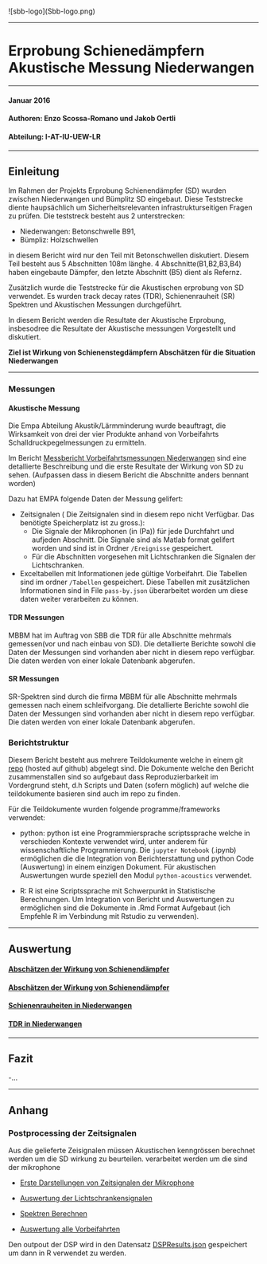 <h1>
</h1>
![sbb-logo](Sbb-logo.png)

------------------------------------------------------------------------

<h1>
Erprobung Schienedämpfern <br/>Akustische Messung Niederwangen
</h1>

------------------------------------------------------------------------

#### Januar 2016

#### Authoren: Enzo Scossa-Romano und Jakob Oertli

#### Abteilung: I-AT-IU-UEW-LR

------------------------------------------------------------------------

Einleitung
----------

Im Rahmen der Projekts Erprobung Schienendämpfer (SD) wurden zwischen Niederwangen und Bümplitz SD eingebaut. Diese Teststrecke diente haupsächlich um Sicherheitsrelevanten infrastrukturseitigen Fragen zu prüfen. Die teststreck besteht aus 2 unterstrecken:

-   Niederwangen: Betonschwelle B91,
-   Bümpliz: Holzschwellen

in diesem Bericht wird nur den Teil mit Betonschwellen diskutiert. Diesem Teil besteht aus 5 Abschnitten 108m länghe. 4 Abschnitte(B1,B2,B3,B4) haben eingebaute Dämpfer, den letzte Abschnitt (B5) dient als Refernz.

Zusätzlich wurde die Teststrecke für die Akustischen erprobung von SD verwendet. Es wurden track decay rates (TDR), Schienenrauheit (SR) Spektren und Akustischen Messungen durchgeführt.

In diesem Bericht werden die Resultate der Akustische Erprobung, insbesodree die Resultate der Akustische messungen Vorgestellt und diskutiert.

**Ziel ist Wirkung von Schienenstegdämpfern Abschätzen für die Situation Niederwangen**

------------------------------------------------------------------------

### Messungen

#### Akustische Messung

Die Empa Abteilung Akustik/Lärmminderung wurde beauftragt, die Wirksamkeit von drei der vier Produkte anhand von Vorbeifahrts Schalldruckpegelmessungen zu ermitteln.

Im Bericht [Messbericht Vorbeifahrtsmessungen Niederwangen](https://github.com/e-sr/SDWirkungNi/raw/master/Messbericht%20Vorbeifahrtsmessungen%20Niederwangen%20sig.pdf) sind eine detallierte Beschreibung und die erste Resultate der Wirkung von SD zu sehen. (Aufpassen dass in diesem Bericht die Abschnitte anders bennant worden)

Dazu hat EMPA folgende Daten der Messung gelifert:

-   Zeitsignalen ( Die Zeitsignalen sind in diesem repo nicht Verfügbar. Das benötigte Speicherplatz ist zu gross.):
    -   Die Signale der Mikrophonen (in \(Pa\)) für jede Durchfahrt und aufjeden Abschnitt. Die Signale sind als Matlab format gelifert worden und sind ist in Ordner `/Ereignisse` gespeichert.
    -   Für die Abschnitten vorgesehen mit Lichtschranken die Signalen der Lichtschranken.
-   Exceltabellen mit Informationen jede gültige Vorbeifahrt. Die Tabellen sind im ordner `/Tabellen` gespeichert. Diese Tabellen mit zusätzlichen Informationen sind in File `pass-by.json` überarbeitet worden um diese daten weiter verarbeiten zu können.

#### TDR Messungen

MBBM hat im Auftrag von SBB die TDR für alle Abschnitte mehrmals gemessen(vor und nach einbau von SD). Die detallierte Berichte sowohl die Daten der Messungen sind vorhanden aber nicht in diesem repo verfügbar. Die daten werden von einer lokale Datenbank abgerufen.

#### SR Messungen

SR-Spektren sind durch die firma MBBM für alle Abschnitte mehrmals gemessen nach einem schleifvorgang. Die detallierte Berichte sowohl die Daten der Messungen sind vorhanden aber nicht in diesem repo verfügbar. Die daten werden von einer lokale Datenbank abgerufen.

### Berichtstruktur

Diesem Bericht besteht aus mehrere Teildokumente welche in einem git [repo](https://github.com/e-sr/SDWirkungNi/) (hosted auf github) abgelegt sind. Die Dokumente welche den Bericht zusammenstallen sind so aufgebaut dass Reproduzierbarkeit im Vordergrund steht, d.h Scripts und Daten (sofern möglich) auf welche die teildokumente basieren sind auch im repo zu finden.

Für die Teildokumente wurden folgende programme/frameworks verwendet:

-   python: python ist eine Programmiersprache scriptssprache welche in verschieden Kontexte verwendet wird, unter anderem für wissenschaftliche Programmierung. Die `jupyter Notebook` (.ipynb) ermöglichen die die Integration von Berichterstattung und python Code (Auswertung) in einem einzigen Dokument. Für akustischen Auswertungen wurde speziell den Modul `python-acoustics` verwendet.

-   R: R ist eine Scriptssprache mit Schwerpunkt in Statistische Berechnungen. Um Integration von Bericht und Auswertungen zu ermöglichen sind die Dokumente in .Rmd Format Aufgebaut (ich Empfehle R im Verbindung mit Rstudio zu verwenden).

------------------------------------------------------------------------

Auswertung
----------

#### [Abschätzen der Wirkung von Schienendämpfer](https://rawgit.com/e-sr/SDWirkungNi/master/Vorbeifahrten.html)

#### [Abschätzen der Wirkung von Schienendämpfer](https://rawgit.com/e-sr/SDWirkungNi/master/SD_wirkung.html)

#### [Schienenrauheiten in Niederwangen](https://rawgit.com/e-sr/SDWirkungNi/master/SR_Ni.html)

#### [TDR in Niederwangen](https://rawgit.com/e-sr/SDWirkungNi/master/TDR_Ni.html)

------------------------------------------------------------------------

Fazit
-----

-...

------------------------------------------------------------------------

Anhang
------

### Postprocessing der Zeitsignalen

Aus die gelieferte Zeisignalen müssen Akustischen kenngrössen berechnet werden um die SD wirkung zu beurteilen. verarbeitet werden um die sind der mikrophone

-   [Erste Darstellungen von Zeitsignalen der Mikrophone](http://nbviewer.jupyter.org/github/e-sr/SDWirkungNi/blob/master/darstellungMicSignale.ipynb)

-   [Auswertung der Lichtschrankensignalen](http://nbviewer.jupyter.org/github/e-sr/SDWirkungNi/blob/master/analyseLS.ipynb)

-   [Spektren Berechnen](http://nbviewer.jupyter.org/github/e-sr/SDWirkungNi/blob/master/SpektrenBerechnen.ipynb)

-   [Auswertung alle Vorbeifahrten](http://nbviewer.jupyter.org/github/e-sr/SDWirkungNi/blob/master/DSPAuswertung.ipynb)

Den outpout der DSP wird in den Datensatz [DSPResults.json](DSPResults.json) gespeichert um dann in R verwendet zu werden.
